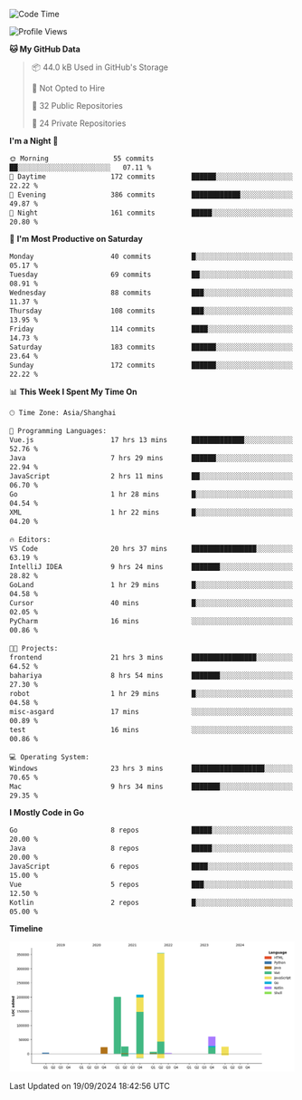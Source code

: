 <!--START_SECTION:waka-->
![Code Time](http://img.shields.io/badge/Code%20Time-2%2C718%20hrs%2049%20mins-blue)

![Profile Views](http://img.shields.io/badge/Profile%20Views-0-blue)

**🐱 My GitHub Data** 

> 📦 44.0 kB Used in GitHub's Storage 
 > 
> 🚫 Not Opted to Hire
 > 
> 📜 32 Public Repositories 
 > 
> 🔑 24 Private Repositories 
 > 
**I'm a Night 🦉** 

```text
🌞 Morning                55 commits          ██░░░░░░░░░░░░░░░░░░░░░░░   07.11 % 
🌆 Daytime                172 commits         ██████░░░░░░░░░░░░░░░░░░░   22.22 % 
🌃 Evening                386 commits         ████████████░░░░░░░░░░░░░   49.87 % 
🌙 Night                  161 commits         █████░░░░░░░░░░░░░░░░░░░░   20.80 % 
```
📅 **I'm Most Productive on Saturday** 

```text
Monday                   40 commits          █░░░░░░░░░░░░░░░░░░░░░░░░   05.17 % 
Tuesday                  69 commits          ██░░░░░░░░░░░░░░░░░░░░░░░   08.91 % 
Wednesday                88 commits          ███░░░░░░░░░░░░░░░░░░░░░░   11.37 % 
Thursday                 108 commits         ███░░░░░░░░░░░░░░░░░░░░░░   13.95 % 
Friday                   114 commits         ████░░░░░░░░░░░░░░░░░░░░░   14.73 % 
Saturday                 183 commits         ██████░░░░░░░░░░░░░░░░░░░   23.64 % 
Sunday                   172 commits         ██████░░░░░░░░░░░░░░░░░░░   22.22 % 
```


📊 **This Week I Spent My Time On** 

```text
🕑︎ Time Zone: Asia/Shanghai

💬 Programming Languages: 
Vue.js                   17 hrs 13 mins      █████████████░░░░░░░░░░░░   52.76 % 
Java                     7 hrs 29 mins       ██████░░░░░░░░░░░░░░░░░░░   22.94 % 
JavaScript               2 hrs 11 mins       ██░░░░░░░░░░░░░░░░░░░░░░░   06.70 % 
Go                       1 hr 28 mins        █░░░░░░░░░░░░░░░░░░░░░░░░   04.54 % 
XML                      1 hr 22 mins        █░░░░░░░░░░░░░░░░░░░░░░░░   04.20 % 

🔥 Editors: 
VS Code                  20 hrs 37 mins      ████████████████░░░░░░░░░   63.19 % 
IntelliJ IDEA            9 hrs 24 mins       ███████░░░░░░░░░░░░░░░░░░   28.82 % 
GoLand                   1 hr 29 mins        █░░░░░░░░░░░░░░░░░░░░░░░░   04.58 % 
Cursor                   40 mins             █░░░░░░░░░░░░░░░░░░░░░░░░   02.05 % 
PyCharm                  16 mins             ░░░░░░░░░░░░░░░░░░░░░░░░░   00.86 % 

🐱‍💻 Projects: 
frontend                 21 hrs 3 mins       ████████████████░░░░░░░░░   64.52 % 
bahariya                 8 hrs 54 mins       ███████░░░░░░░░░░░░░░░░░░   27.30 % 
robot                    1 hr 29 mins        █░░░░░░░░░░░░░░░░░░░░░░░░   04.58 % 
misc-asgard              17 mins             ░░░░░░░░░░░░░░░░░░░░░░░░░   00.89 % 
test                     16 mins             ░░░░░░░░░░░░░░░░░░░░░░░░░   00.86 % 

💻 Operating System: 
Windows                  23 hrs 3 mins       ██████████████████░░░░░░░   70.65 % 
Mac                      9 hrs 34 mins       ███████░░░░░░░░░░░░░░░░░░   29.35 % 
```

**I Mostly Code in Go** 

```text
Go                       8 repos             █████░░░░░░░░░░░░░░░░░░░░   20.00 % 
Java                     8 repos             █████░░░░░░░░░░░░░░░░░░░░   20.00 % 
JavaScript               6 repos             ████░░░░░░░░░░░░░░░░░░░░░   15.00 % 
Vue                      5 repos             ███░░░░░░░░░░░░░░░░░░░░░░   12.50 % 
Kotlin                   2 repos             █░░░░░░░░░░░░░░░░░░░░░░░░   05.00 % 
```



**Timeline**

![Lines of Code chart](https://raw.githubusercontent.com/youtiaoguagua/youtiaoguagua/master/assets/bar_graph.png)


 Last Updated on 19/09/2024 18:42:56 UTC
<!--END_SECTION:waka-->